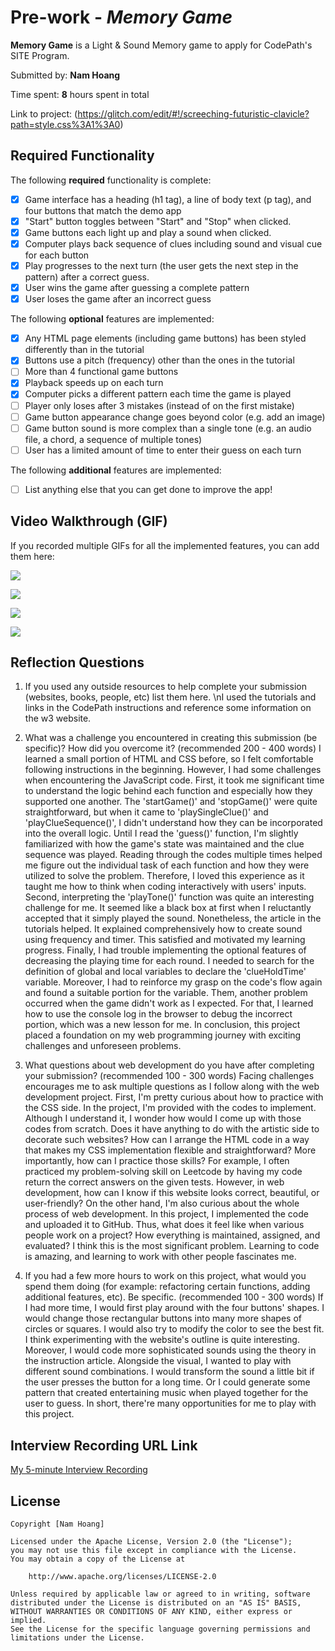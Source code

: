 # Pre-work - *Memory Game*

**Memory Game** is a Light & Sound Memory game to apply for CodePath's SITE Program. 

Submitted by: **Nam Hoang**

Time spent: **8** hours spent in total

Link to project: (https://glitch.com/edit/#!/screeching-futuristic-clavicle?path=style.css%3A1%3A0)

## Required Functionality

The following **required** functionality is complete:

* [x] Game interface has a heading (h1 tag), a line of body text (p tag), and four buttons that match the demo app
* [x] "Start" button toggles between "Start" and "Stop" when clicked. 
* [x] Game buttons each light up and play a sound when clicked. 
* [x] Computer plays back sequence of clues including sound and visual cue for each button
* [x] Play progresses to the next turn (the user gets the next step in the pattern) after a correct guess. 
* [x] User wins the game after guessing a complete pattern
* [x] User loses the game after an incorrect guess

The following **optional** features are implemented:

* [x] Any HTML page elements (including game buttons) has been styled differently than in the tutorial
* [x] Buttons use a pitch (frequency) other than the ones in the tutorial
* [ ] More than 4 functional game buttons
* [x] Playback speeds up on each turn
* [x] Computer picks a different pattern each time the game is played
* [ ] Player only loses after 3 mistakes (instead of on the first mistake)
* [ ] Game button appearance change goes beyond color (e.g. add an image)
* [ ] Game button sound is more complex than a single tone (e.g. an audio file, a chord, a sequence of multiple tones)
* [ ] User has a limited amount of time to enter their guess on each turn

The following **additional** features are implemented:

- [ ] List anything else that you can get done to improve the app!

## Video Walkthrough (GIF)

If you recorded multiple GIFs for all the implemented features, you can add them here:

![](https://i.imgur.com/TuqlTWB.gif)

![](https://i.imgur.com/mBkHeBL.gif)

![](https://i.imgur.com/aX4Cefd.gif)

![](https://i.imgur.com/imfLAjO.gif)


## Reflection Questions
1. If you used any outside resources to help complete your submission (websites, books, people, etc) list them here. 
\nI used the tutorials and links in the CodePath instructions and reference some information on the w3 website. 

2. What was a challenge you encountered in creating this submission (be specific)? How did you overcome it? (recommended 200 - 400 words) 
I learned a small portion of HTML and CSS before, so I felt comfortable following instructions in the beginning. However, I had some challenges when encountering the JavaScript code. First, it took me significant time to understand the logic behind each function and especially how they supported one another. The 'startGame()' and 'stopGame()' were quite straightforward, but when it came to 'playSingleClue()' and 'playClueSequence()', I didn't understand how they can be incorporated into the overall logic. Until I read the 'guess()' function, I'm slightly familiarized with how the game's state was maintained and the clue sequence was played. Reading through the codes multiple times helped me figure out the individual task of each function and how they were utilized to solve the problem. Therefore, I loved this experience as it taught me how to think when coding interactively with users' inputs. Second, interpreting the 'playTone()' function was quite an interesting challenge for me. It seemed like a black box at first when I reluctantly accepted that it simply played the sound. Nonetheless, the article in the tutorials helped. It explained comprehensively how to create sound using frequency and timer. This satisfied and motivated my learning progress. Finally, I had trouble implementing the optional features of decreasing the playing time for each round. I needed to search for the definition of global and local variables to declare the 'clueHoldTime' variable. Moreover, I had to reinforce my grasp on the code's flow again and found a suitable portion for the variable. Them, another problem occurred when the game didn't work as I expected. For that, I learned how to use the console log in the browser to debug the incorrect portion, which was a new lesson for me. In conclusion, this project placed a foundation on my web programming journey with exciting challenges and unforeseen problems.  

3. What questions about web development do you have after completing your submission? (recommended 100 - 300 words) 
Facing challenges encourages me to ask multiple questions as I follow along with the web development project. First, I'm pretty curious about how to practice with the CSS side. In the project, I'm provided with the codes to implement. Although I understand it, I wonder how would I come up with those codes from scratch. Does it have anything to do with the artistic side to decorate such websites? How can I arrange the HTML code in a way that makes my CSS implementation flexible and straightforward? More importantly, how can I practice those skills? For example, I often practiced my problem-solving skill on Leetcode by having my code return the correct answers on the given tests. However, in web development, how can I know if this website looks correct, beautiful, or user-friendly? On the other hand, I'm also curious about the whole process of web development. In this project, I implemented the code and uploaded it to GitHub. Thus, what does it feel like when various people work on a project? How everything is maintained, assigned, and evaluated? I think this is the most significant problem. Learning to code is amazing, and learning to work with other people fascinates me. 

4. If you had a few more hours to work on this project, what would you spend them doing (for example: refactoring certain functions, adding additional features, etc). Be specific. (recommended 100 - 300 words) 
If I had more time, I would first play around with the four buttons' shapes. I would change those rectangular buttons into many more shapes of circles or squares. I would also try to modify the color to see the best fit. I think experimenting with the website's outline is quite interesting. Moreover, I would code more sophisticated sounds using the theory in the instruction article. Alongside the visual, I wanted to play with different sound combinations. I would transform the sound a little bit if the user presses the button for a long time. Or I could generate some pattern that created entertaining music when played together for the user to guess. In short, there're many opportunities for me to play with this project. 


## Interview Recording URL Link

[My 5-minute Interview Recording](your-link-here)


## License

    Copyright [Nam Hoang]

    Licensed under the Apache License, Version 2.0 (the "License");
    you may not use this file except in compliance with the License.
    You may obtain a copy of the License at

        http://www.apache.org/licenses/LICENSE-2.0

    Unless required by applicable law or agreed to in writing, software
    distributed under the License is distributed on an "AS IS" BASIS,
    WITHOUT WARRANTIES OR CONDITIONS OF ANY KIND, either express or implied.
    See the License for the specific language governing permissions and
    limitations under the License.